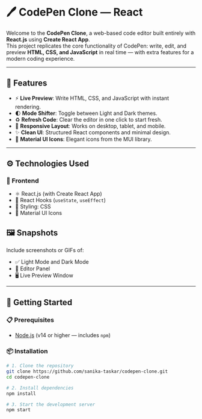 # 🖊️ CodePen Clone — React

Welcome to the **CodePen Clone**, a web-based code editor built entirely with **React.js** using **Create React App**.  
This project replicates the core functionality of CodePen: write, edit, and preview **HTML, CSS, and JavaScript** in real time — with extra features for a modern coding experience.

---

## 🚀 Features

- ⚡ **Live Preview**: Write HTML, CSS, and JavaScript with instant rendering.
- 🌓 **Mode Shifter**: Toggle between Light and Dark themes.
- ♻️ **Refresh Code**: Clear the editor in one click to start fresh.
- 📱 **Responsive Layout**: Works on desktop, tablet, and mobile.
- ✨ **Clean UI**: Structured React components and minimal design.
- 🧩 **Material UI Icons**: Elegant icons from the MUI library.

---

## ⚙️ Technologies Used

### 🔧 Frontend

- ⚛️ React.js (with Create React App)
- 🧠 React Hooks (`useState`, `useEffect`)
- 🎨 Styling: CSS 
- 🎯 Material UI Icons


## 🖼️ Snapshots

Include screenshots or GIFs of:

- ✅ Light Mode and Dark Mode
- 🧱 Editor Panel
- 🖥️ Live Preview Window

---

## 🧩 Getting Started

### 📋 Prerequisites

- [Node.js](https://nodejs.org/) (v14 or higher — includes `npm`)

### 📦 Installation

```bash
# 1. Clone the repository
git clone https://github.com/sanika-taskar/codepen-clone.git
cd codepen-clone

# 2. Install dependencies
npm install

# 3. Start the development server
npm start
